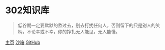 # 302知识库

> 低谷期一定要默默的熬过去，别去打扰任何人，否则留下的只是别人的笑柄，不论幸或不幸，你的挣扎无人能见，无人能懂。

[主页](introduction)
[沙箱](https://codesandbox.io/s/xv36w4695o)
[GitHub](https://github.com/mochen072/github.io)
